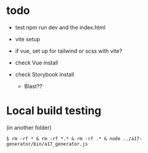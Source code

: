 # todo

* test npm run dev and the index.html
* vite setup

* if vue, set up for tailwind or scss with vite?
* check Vue install
* check Storybook install
  * Blast??


# Local build testing

(in another folder)

```shell
$ rm -rf * & rm -rf *.* & rm -rf .* & node ../a17-generator/bin/a17_generator.js
```
